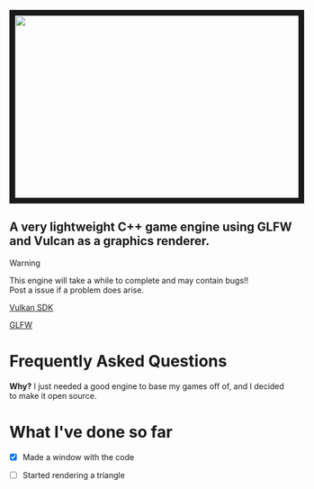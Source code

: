 <p align="center">
<img src="https://github.com/user-attachments/assets/bdf259d9-bfe2-484f-95ec-5bf0d859a17d" width="576" height="324" border="10"/>
</p>
<p align ="center">
  
## A very lightweight C++ game engine using GLFW and Vulcan as a graphics renderer.

> [!WARNING]
> This engine will take a while to complete and may contain bugs!!\
> Post a issue if a problem does arise.

[Vulkan SDK](https://vulkan.lunarg.com/)

[GLFW](https://www.glfw.org/)

# Frequently Asked Questions
**Why?**
I just needed a good engine to base my games off of, and I decided to make it open source.

# What I've done so far

- [x] Made a window with the code
- [ ] Started rendering a triangle


</p>

